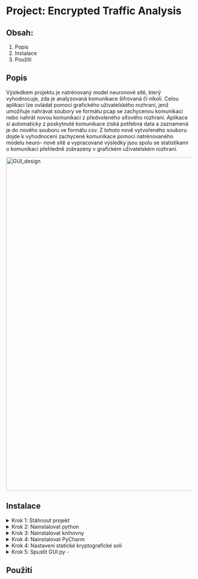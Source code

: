 # Project: Encrypted Traffic Analysis

## Obsah:
  1. Popis
  2. Instalace
  3. Použití

## Popis
Výsledkem projektu je natrénovaný model neuronové sítě, který vyhodnocuje, zda
je analyzovaná komunikace šifrovaná či nikoli. Celou aplikaci lze ovládat pomocí
grafického uživatelského rozhraní, jenž umožňuje nahrávat soubory ve formátu pcap
se zachycenou komunikací nebo nahrát novou komunikaci z předvoleného síťového
rozhraní. Aplikace si automaticky z poskytnuté komunikace získá potřebná data a
zaznamená je do nového souboru ve formátu csv. Z tohoto nově vytvořeného souboru
dojde k vyhodnocení zachycené komunikace pomocí natrénovaného modelu neuro-
nové sítě a vypracované výsledky jsou spolu se statistikami o komunikaci přehledně
zobrazeny v grafickém uživatelském rozhraní.

<img width="902" alt="GUI_design" src="https://github.com/lei1738/kry/assets/138430747/71866360-4709-4cc8-b08d-0e52e2681940">

## Instalace
<details>
  <summary>
    Krok 1: Stáhnout projekt
  </summary>
  - Z GitHubu / Místa odevzdání projektu na školních stránkách
</details>
<details>
  <summary>
    Krok 2: Nainstalovat python
  </summary>
   - Stáhnout python v3.12: https://www.python.org/downloads/
</details>
<details>
  <summary>
    Krok 3: Nainstalovat knihovny
  </summary>
  
  • **Pip** - využívané k instalaci knihoven
  
        python get-pip.py
  • **Pyshark (v0.6)** - využívané funkce jsou k zachycení síťové komunikace v pythonu
  
        pip install pyshark
  • **Scapy (v2.5.0)** - z knihovny je využívaná funkce PcapReader pro čtení z pcap souboru

        pip install scapy
  • **Pandas (v2.2.1)** - funkce pro čtení a práci s csv soubory

        pip install pandas
  • **OS** - funkce pro práci se systémovým adresářem a volání příkazů přes systémový terminál
      - automatickou součástí pythonu!
      
  • **Enum** - knihovna pro použití výčtového datového typu

        pip install enum
  • **Tkinter** - knihovna pro vytvoření GUI
      - automatickou součástí pythonu!
        
        pip install tk
  • **CustomTkinter (v5.2.2)** - knihovna pro GUI

        pip install customtkinter
  • **Tabulate (v0.9.0)** - knihovna pro práci s tabulkami

        pip install tabulate
  • **Sklearn (v1.4.2)** - knihovna pro strojové učení

        pip install scikit-learn
  • **Keras (v3.2.1)** - knihovna pro neuronové sítě

        pip install keras
  • **TensorFlow (v2.16.1)** - knihovna pro vytváření modelů strojového učení

        pip install tensorflow
  • **Sys** - knihovna pro volání systémových funkcí
        - automatickou součástí pythonu!
        
  • **Collections** - knihovna pro specializované kontejnerové datové typy
        - automatickou součástí pythonu!
  
  • **Psutil (v5.9.8)** - knihovna pro zisk informací o probíhajících procesech a využití systému
  
         pip install psutil 
  • **Csv** - knihovna pro čtení a zápis souborů ve formátu csv
        - automatickou součástí pythonu!
        
</details>
<details>
  <summary>
    Krok 4: Nainstalovat PyCharm
  </summary>
    - Stáhnout PyCharm: https://www.jetbrains.com/pycharm/
</details>
<details>
  <summary>
    Krok 4: Nastavení statické kryptografické soli
  </summary>
    - V programu PyCharm je třeba nastavit proměnou prostředí. Nastavení najdeme v pravé části okna vedle stratovacího tlačítka (viz. 1. obrázek). Dále klikneme na "Edit Configuration", které otevře nové okno s více nastaveními. U souboru GUI.py (vybereme v levem slloupci) nastavíme v poli "Enviromental variables" (viz. 2. obrázek níže) následující řetězec:
  
      PYTHONHASHSEED=0; PYTHONUNBUFFERED=1
      
  Může být třeba restartovat program PyCharm pro projevení změny.
  ![image](https://github.com/lei1738/kry/assets/138430747/6e8eb298-e6de-4cbb-be32-7fa1ffacd503)
  
  ![image](https://github.com/lei1738/kry/assets/138430747/8812e65b-d745-47c1-b684-16270a7acc50)

</details>
<details>
  <summary>
    Krok 5: Spustit GUI.py
    - 
  </summary>
</details>

## Použití
